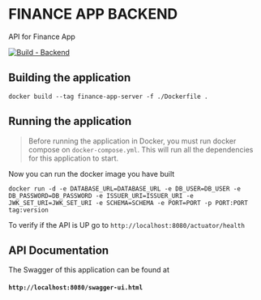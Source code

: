 # FINANCE APP BACKEND
API for Finance App

[![Build - Backend](https://github.com/ViictrP/finance-app/actions/workflows/build.yml/badge.svg)](https://github.com/ViictrP/finance-app/actions/workflows/build.yml)

## Building the application
    docker build --tag finance-app-server -f ./Dockerfile .

## Running the application
> Before running the application in Docker, you must run docker compose on `docker-compose.yml`.
This will run all the dependencies for this application to start.

Now you can run the docker image you have built

    docker run -d -e DATABASE_URL=DATABASE_URL -e DB_USER=DB_USER -e DB_PASSWORD=DB_PASSWORD -e ISSUER_URI=ISSUER_URI -e JWK_SET_URI=JWK_SET_URI -e SCHEMA=SCHEMA -e PORT=PORT -p PORT:PORT tag:version

To verify if the API is UP go to `http://localhost:8080/actuator/health`

## API Documentation
The Swagger of this application can be found at <br>
#### `http://localhost:8080/swagger-ui.html`

